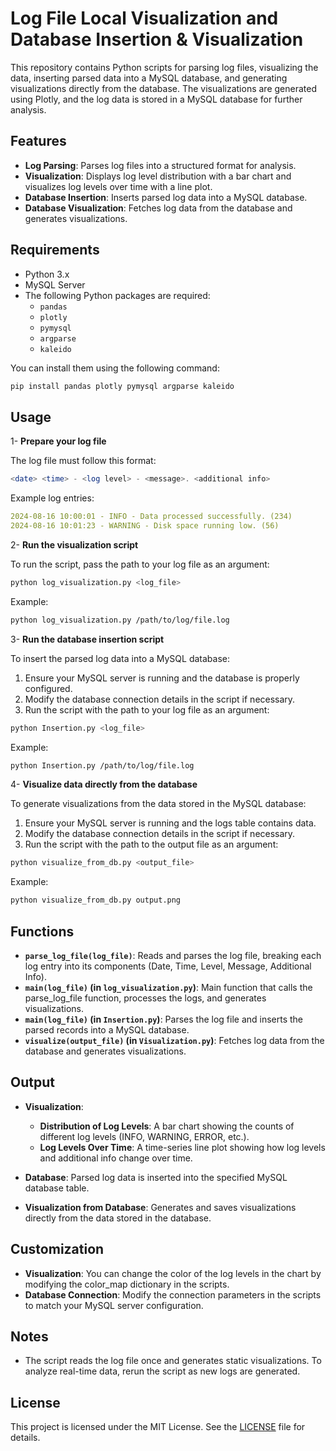 # Log File Local Visualization and Database Insertion & Visualization

This repository contains Python scripts for parsing log files, visualizing the data, inserting parsed data into a MySQL database, and generating visualizations directly from the database. The visualizations are generated using Plotly, and the log data is stored in a MySQL database for further analysis.

## Features

- **Log Parsing**: Parses log files into a structured format for analysis.
- **Visualization**: Displays log level distribution with a bar chart and visualizes log levels over time with a line plot.
- **Database Insertion**: Inserts parsed log data into a MySQL database.
- **Database Visualization**: Fetches log data from the database and generates visualizations.

## Requirements

- Python 3.x
- MySQL Server
- The following Python packages are required:
   - `pandas`
   - `plotly`
   - `pymysql`
   - `argparse`
   - `kaleido`

You can install them using the following command:
```bash
pip install pandas plotly pymysql argparse kaleido
```
## Usage

1- **Prepare your log file**

   The log file must follow this format:
   ```php
   <date> <time> - <log level> - <message>. <additional info>
   ```
   Example log entries:
   ```yaml
   2024-08-16 10:00:01 - INFO - Data processed successfully. (234)
   2024-08-16 10:01:23 - WARNING - Disk space running low. (56)
   ```
2- **Run the visualization script**

   To run the script, pass the path to your log file as an argument:
   ```bash
   python log_visualization.py <log_file>
   ```
   Example:
   ```bash
   python log_visualization.py /path/to/log/file.log
   ```
3- **Run the database insertion script**
   
   To insert the parsed log data into a MySQL database:
   1. Ensure your MySQL server is running and the database is properly configured.
   2. Modify the database connection details in the script if necessary.
   3. Run the script with the path to your log file as an argument:
   ```bash
   python Insertion.py <log_file>
   ```
   Example:
   ```bash
   python Insertion.py /path/to/log/file.log
   ```
4- **Visualize data directly from the database**

   To generate visualizations from the data stored in the MySQL database:
   1. Ensure your MySQL server is running and the logs table contains data.
   2. Modify the database connection details in the script if necessary.
   3. Run the script with the path to the output file as an argument:
   ```bash
   python visualize_from_db.py <output_file>
   ```
   Example:
   ```bash
   python visualize_from_db.py output.png
   ```
## Functions 

- **`parse_log_file(log_file)`**: Reads and parses the log file, breaking each log entry into its components (Date, Time, Level, Message, Additional Info).
- **`main(log_file)` (in `log_visualization.py`)**: Main function that calls the parse_log_file function, processes the logs, and generates visualizations.
- **`main(log_file)` (in `Insertion.py`)**: Parses the log file and inserts the parsed records into a MySQL database.
- **`visualize(output_file)` (in `Visualization.py`)**: Fetches log data from the database and generates visualizations.

## Output

- **Visualization**:

   - **Distribution of Log Levels**: A bar chart showing the counts of different log levels (INFO, WARNING, ERROR, etc.).
   - **Log Levels Over Time**: A time-series line plot showing how log levels and additional info change over time.

- **Database**: Parsed log data is inserted into the specified MySQL database table.
- **Visualization from Database**: Generates and saves visualizations directly from the data stored in the database.

## Customization

- **Visualization**: You can change the color of the log levels in the chart by modifying the color_map dictionary in the scripts.
- **Database Connection**: Modify the connection parameters in the scripts to match your MySQL server configuration.

## Notes

- The script reads the log file once and generates static visualizations. To analyze real-time data, rerun the script as new logs are generated.

## License

This project is licensed under the MIT License. See the [LICENSE](LICENSE) file for details.
